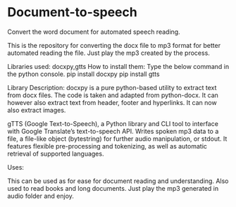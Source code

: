# Document-to-speech
Convert the word document for automated speech reading.

This is the repository for converting the docx file to mp3 format for better automated reading the file.
Just play the mp3 created by the process.

Libraries used: docxpy,gtts
How to install them:  Type the below command in the python console.
pip install docxpy
pip install gtts

Library Description:
docxpy is a pure python-based utility to extract text from docx files. 
The code is taken and adapted from python-docx.
It can however also extract text from header, footer and hyperlinks. 
It can now also extract images.

gTTS (Google Text-to-Speech), a Python library and CLI tool to interface with Google Translate’s text-to-speech API. 
Writes spoken mp3 data to a file, a file-like object (bytestring) for further audio manipulation, or stdout.
It features flexible pre-processing and tokenizing, as well as automatic retrieval of supported languages.


Uses:

This can be used as for ease for document reading and understanding. Also used to read books and long documents. Just play the mp3 generated in audio folder and enjoy.
